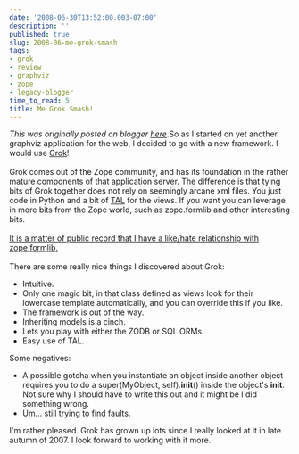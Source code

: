 ```yaml
---
date: '2008-06-30T13:52:00.003-07:00'
description: ''
published: true
slug: 2008-06-me-grok-smash
tags:
- grok
- review
- graphviz
- zope
- legacy-blogger
time_to_read: 5
title: Me Grok Smash!
---
```


*This was originally posted on blogger [here](https://pydanny.blogspot.com/2008/06/me-grok-smash.html)*.So as I started on yet another graphviz application for the web, I decided to go with a new framework.  I would use <a href="http://grok.zope.org/">Grok</a>!<br /><br />Grok comes out of the Zope community, and has its foundation in the rather mature components of that application server.  The difference is that tying bits of Grok together does not rely on seemingly arcane xml files.  You just code in Python and a bit of <a href="http://wiki.zope.org/ZPT/TALSpecification14">TAL</a> for the views.  If you want you can leverage in more bits from the Zope world, such as zope.formlib and other interesting bits.<br /><a href="http://pydanny.blogspot.com/2008/04/issues-with-zopeformlib.html"><br />It is a matter of public record that I have a like/hate relationship with zope.formlib.</a><br /><br />There are some really nice things I discovered about Grok:<br /><ul><li>Intuitive.</li><li>Only one magic bit, in that class defined as views look for their lowercase template automatically, and you can override this if you like.</li><li>The framework is out of the way.</li><li>Inheriting models is a cinch.</li><li>Lets you play with either the ZODB or SQL ORMs.</li><li>Easy use of TAL.</li></ul>Some negatives:<br /><ul><li>A possible gotcha when you instantiate an object inside another object requires you to do a super(MyObject, self).__init__() inside the object's __init__.  Not sure why I should have to write this out and it might be I did something wrong.</li><li>Um... still trying to find faults.</li></ul>I'm rather pleased.  Grok has grown up lots since I really looked at it in late autumn of 2007.  I look forward to working with it more.
